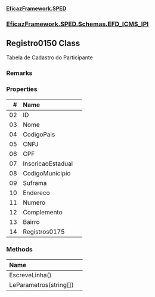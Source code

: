 #### [EficazFramework.SPED](EficazFrameworkSPED.md 'EficazFramework SPED')
### [EficazFramework.SPED.Schemas.EFD_ICMS_IPI](EficazFramework.SPED.Schemas.EFD_ICMS_IPI.md 'EficazFramework.SPED.Schemas.EFD_ICMS_IPI')

## Registro0150 Class

Tabela de Cadastro do Participante

### Remarks
### Properties

| # | Name | |
| ---: | :--- | :--- |
| 02 | ID |  |
| 03 | Nome |  |
| 04 | CodigoPais |  |
| 05 | CNPJ |  |
| 06 | CPF |  |
| 07 | InscricaoEstadual |  |
| 08 | CodigoMunicipio |  |
| 09 | Suframa |  |
| 10 | Endereco |  |
| 11 | Numero |  |
| 12 | Complemento |  |
| 13 | Bairro |  |
| 14 | Registros0175 |  |
### Methods

| Name | |
| :--- | :--- |
| EscreveLinha() |  |
| LeParametros(string[]) |  |
